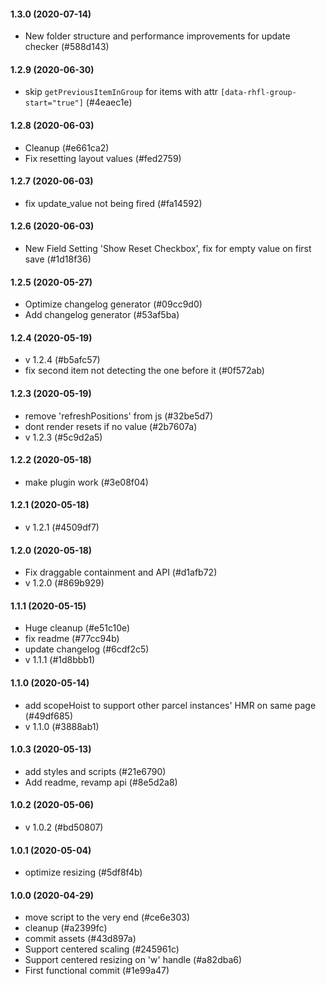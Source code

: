 #### 1.3.0 (2020-07-14)

- New folder structure and performance improvements for update checker (#588d143)

#### 1.2.9 (2020-06-30)

- skip `getPreviousItemInGroup` for items with attr `[data-rhfl-group-start="true"]` (#4eaec1e)

#### 1.2.8 (2020-06-03)

- Cleanup (#e661ca2)
- Fix resetting layout values (#fed2759)

#### 1.2.7 (2020-06-03)

- fix update_value not being fired (#fa14592)

#### 1.2.6 (2020-06-03)

- New Field Setting 'Show Reset Checkbox', fix for empty value on first save (#1d18f36)

#### 1.2.5 (2020-05-27)

- Optimize changelog generator (#09cc9d0)
- Add changelog generator (#53af5ba)

#### 1.2.4 (2020-05-19)

- v 1.2.4 (#b5afc57)
- fix second item not detecting the one before it (#0f572ab)

#### 1.2.3 (2020-05-19)

- remove 'refreshPositions' from js (#32be5d7)
- dont render resets if no value (#2b7607a)
- v 1.2.3 (#5c9d2a5)

#### 1.2.2 (2020-05-18)

- make plugin work (#3e08f04)

#### 1.2.1 (2020-05-18)

- v 1.2.1 (#4509df7)

#### 1.2.0 (2020-05-18)

- Fix draggable containment and API (#d1afb72)
- v 1.2.0 (#869b929)

#### 1.1.1 (2020-05-15)

- Huge cleanup (#e51c10e)
- fix readme (#77cc94b)
- update changelog (#6cdf2c5)
- v 1.1.1 (#1d8bbb1)

#### 1.1.0 (2020-05-14)

- add scopeHoist to support other parcel instances'  HMR on same page (#49df685)
- v 1.1.0 (#3888ab1)

#### 1.0.3 (2020-05-13)

- add styles and scripts (#21e6790)
- Add readme, revamp api (#8e5d2a8)

#### 1.0.2 (2020-05-06)

- v 1.0.2 (#bd50807)

#### 1.0.1 (2020-05-04)

- optimize resizing (#5df8f4b)

#### 1.0.0 (2020-04-29)

- move script to the very end (#ce6e303)
- cleanup (#a2399fc)
- commit assets (#43d897a)
- Support centered scaling (#245961c)
- Support centered resizing on 'w' handle (#a82dba6)
- First functional commit (#1e99a47)

